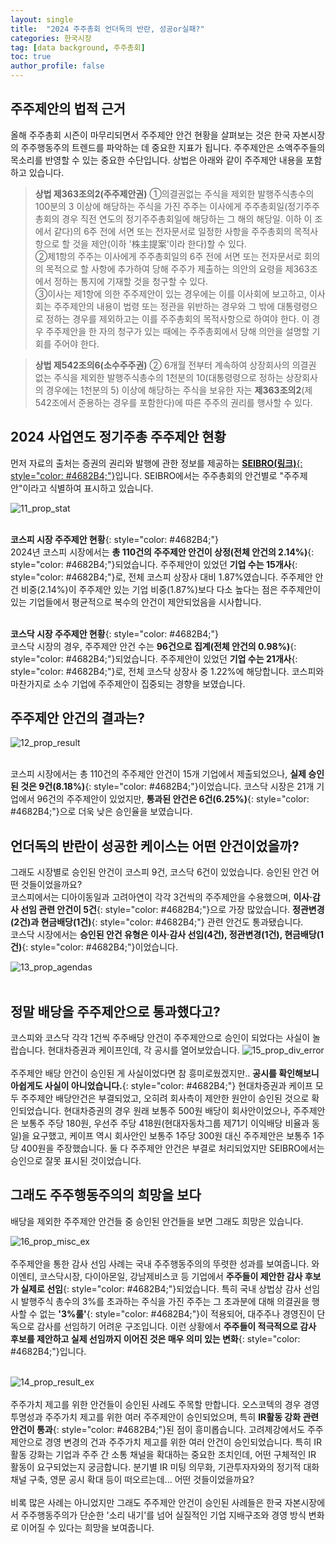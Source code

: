 ```yaml
---
layout: single
title:  "2024 주주총회 언더독의 반란, 성공or실패?"
categories: 한국시장
tag: [data background, 주주총회]
toc: true
author_profile: false
---
```

<head>
  <style>
    table.dataframe {
      white-space: nowrap;     /* 기본적으로 줄바꿈 방지 */
      width: auto;             /* 컨텐츠에 맞게 너비 자동 조정 */
      min-width: 100%;         /* 최소 너비는 컨테이너 크기 */
      max-width: 400%;         /* 최대 너비 제한 400% */
      max-height: 300px;       /* 최대 높이 */
      display: block;          /* 블록 요소로 표시 */
      overflow-x: auto;        /* 가로 스크롤 */
      overflow-y: auto;        /* 세로 스크롤 */
      font-family: Arial, sans-serif;
      font-size: 0.9rem;
      line-height: 20px;
      text-align: center;
      border: 0px !important;
      margin-bottom: 10px;     /* 하단 여백 */
    }

    /* 모든 셀에 대한 기본 스타일 */
    table.dataframe td, 
    table.dataframe th {
      max-width: 400px;        /* 셀 최대 너비 제한 */
      overflow: hidden;        /* 셀 내용 넘침 처리 */
      text-overflow: ellipsis; /* 넘친 텍스트는 말줄임표로 표시 */
      white-space: nowrap;     /* 기본적으로 줄바꿈 방지 */
      box-sizing: border-box;  /* 패딩과 테두리를 너비에 포함 */
    }

    /* 테이블 헤더 스타일 */
    table.dataframe th {
      text-align: center;
      font-weight: bold;
      padding: 8px;
      position: sticky;        /* 헤더 고정 */
      top: 0;                  /* 헤더 고정 위치 */
      background: #e6f2ff;     /* 파스텔 블루 배경색 */
      z-index: 2;              /* 헤더가 컨텐츠 위에 표시되도록 */
      border-bottom: 1px solid #c6d9f1; /* 헤더 하단 경계선 */
      white-space: nowrap !important; /* 헤더는 항상 줄바꿈 없음 */
    }

    /* 헤더 호버 스타일 */
    table.dataframe th:hover {
      background-color: #d0e4ff; /* 호버 시 약간 더 진한 파스텔 블루 */
      white-space: nowrap !important; /* 호버 시에도 줄바꿈 없음 */
      overflow: visible;
      position: relative;
      z-index: 3;
    }

    /* 데이터 셀 스타일 */
    table.dataframe td {
      text-align: center;
      padding: 8px;
      position: relative; /* 호버 효과를 위한 위치 설정 */
    }

    /* 데이터 셀 호버 스타일 - JavaScript로 긴 내용 감지 및 클래스 추가 */
    table.dataframe td.long-content:hover {
      white-space: normal; /* 긴 내용이 있는 셀만 호버 시 줄바꿈 허용 */
      overflow: visible;
      z-index: 1;
      background-color: white; /* 내용이 다른 셀을 가릴 때 배경색 */
      box-shadow: 0 0 5px rgba(0,0,0,0.1); /* 약간의 그림자 효과 */
    }

    /* 일반 셀 호버 스타일 */
    table.dataframe td:not(.long-content):hover {
      white-space: nowrap !important; /* 짧은 내용이 있는 셀은 호버 시에도 줄바꿈 없음 */
    }

    /* 짝수 행 배경색 */
    table.dataframe tr:nth-child(even) {
      background-color: #f8fbff;
    }

    /* 모든 행에 호버 효과 적용 - 우선순위를 높게 설정 */
    table.dataframe tr:hover {
      background-color: #b8d1f3 !important; /* !important로 짝수행 스타일보다 우선 적용 */
    }

    /* 정렬 가능한 헤더에 대한 스타일 추가 */
    table.dataframe th.sortable {
      cursor: pointer;
      position: relative;
      padding-right: 18px; /* 화살표 공간 확보 */
    }
    
    table.dataframe th.sortable::after {
      content: "↕";
      position: absolute;
      right: 5px;
      top: 50%;
      transform: translateY(-50%);
      opacity: 0.5;
    }
    
    table.dataframe th.sortable.asc::after {
      content: "↑";
      opacity: 1;
    }
    
    table.dataframe th.sortable.desc::after {
      content: "↓";
      opacity: 1;
    }

    .output_prompt {
      overflow: auto;
      font-size: 0.9rem;
      line-height: 1.45;
      border-radius: 0.3rem;
      -webkit-overflow-scrolling: touch;
      padding: 0.8rem;
      margin-top: 0;
      margin-bottom: 15px;
      font: 1rem Consolas, "Liberation Mono", Menlo, Courier, monospace;
      color: $code-text-color;
      border: solid 1px $border-color;
      border-radius: 0.3rem;
      word-break: normal;
      white-space: pre;
    }

    .dataframe tbody tr th:only-of-type {
        vertical-align: middle;
    }

    .dataframe tbody tr th {
        vertical-align: top;
    }

    .dataframe thead th {
        text-align: center !important;
        padding: 8px;
    }

    .page__content p {
        margin: 0 0 10px !important;
    }


    .page__content p > strong {
      font-size: 1.0rem !important;
    }

    .notice--success {
    font-size: 1.2rem !important; 
    }

    .notice--info {
    font-size: 1.2rem !important; 
    }

    .notice--warning {
    font-size: 1.0rem !important;
    }
  </style>
  
  <!-- 테이블 정렬을 위한 JavaScript 추가 -->
  <script>
    document.addEventListener('DOMContentLoaded', function() {
      // 모든 dataframe 테이블의 헤더에 정렬 기능 추가
      const tables = document.querySelectorAll('table.dataframe');
      
      tables.forEach(function(table) {
        const headers = table.querySelectorAll('thead th');
        
        // 긴 내용이 있는 셀 감지하여 클래스 추가
        const dataCells = table.querySelectorAll('tbody td');
        dataCells.forEach(function(cell) {
          // 셀의 실제 내용 길이와 표시 너비 비교
          const cellContent = cell.textContent;
          
          // 임시 요소를 만들어 내용 너비 측정
          const tempSpan = document.createElement('span');
          tempSpan.style.visibility = 'hidden';
          tempSpan.style.position = 'absolute';
          tempSpan.style.whiteSpace = 'nowrap';
          tempSpan.style.font = window.getComputedStyle(cell).font;
          tempSpan.textContent = cellContent;
          document.body.appendChild(tempSpan);
          
          // 내용 너비가 셀 최대 너비(400px)를 초과하면 long-content 클래스 추가
          const contentWidth = tempSpan.getBoundingClientRect().width;
          if (contentWidth > 380) { // 약간의 여유 제공 (400px - 패딩)
            cell.classList.add('long-content');
          }
          
          // 임시 요소 제거
          document.body.removeChild(tempSpan);
        });
        
        headers.forEach(function(header, index) {
          // 헤더에 정렬 가능 클래스 추가
          header.classList.add('sortable');
          
          // 헤더 클릭 이벤트 리스너 추가
          header.addEventListener('click', function() {
            const isAsc = this.classList.contains('asc');
            const direction = isAsc ? 'desc' : 'asc';
            
            // 모든 헤더에서 정렬 클래스 제거
            headers.forEach(h => {
              h.classList.remove('asc', 'desc');
            });
            
            // 클릭된 헤더에 정렬 방향 클래스 추가
            this.classList.add(direction);
            
            // 테이블 정렬 실행
            sortTable(table, index, direction);
          });
        });
      });
      
      // 테이블 정렬 함수
      function sortTable(table, colIndex, direction) {
        const tbody = table.querySelector('tbody');
        if (!tbody) return; // tbody가 없으면 중단
        
        const rows = Array.from(tbody.querySelectorAll('tr'));
        
        // 행 정렬
        rows.sort(function(rowA, rowB) {
          // 현재 열의 셀 가져오기
          const cellsA = rowA.querySelectorAll('td, th');
          const cellsB = rowB.querySelectorAll('td, th');
          
          // index 범위 확인
          if (colIndex >= cellsA.length || colIndex >= cellsB.length) return 0;
          
          const cellA = cellsA[colIndex].textContent.trim();
          const cellB = cellsB[colIndex].textContent.trim();
          
          // 날짜 형식 확인 (YYYY-MM-DD 또는 YYYY/MM/DD)
          const dateRegex = /^(\d{4}[-\/]\d{2}[-\/]\d{2}|\d{2}[-\/]\d{2}[-\/]\d{4})$/;
          if (dateRegex.test(cellA) && dateRegex.test(cellB)) {
            const dateA = new Date(cellA);
            const dateB = new Date(cellB);
            return direction === 'asc' ? dateA - dateB : dateB - dateA;
          }
          
          // 숫자인 경우 숫자 정렬
          if (!isNaN(parseFloat(cellA)) && !isNaN(parseFloat(cellB))) {
            return direction === 'asc' 
              ? parseFloat(cellA) - parseFloat(cellB)
              : parseFloat(cellB) - parseFloat(cellA);
          }
          
          // 일반 문자열 정렬
          return direction === 'asc'
            ? cellA.localeCompare(cellB)
            : cellB.localeCompare(cellA);
        });
        
        // 정렬된 행을 테이블에 다시 추가
        rows.forEach(function(row) {
          tbody.appendChild(row);
        });
        
        // 정렬 후 다시 길이 검사 (필요한 경우)
        const dataCells = table.querySelectorAll('tbody td');
        dataCells.forEach(function(cell) {
          if (!cell.classList.contains('long-content')) return;
          
          // 셀 내용이 여전히 길면 long-content 클래스 유지, 아니면 제거
          const cellContent = cell.textContent;
          const tempSpan = document.createElement('span');
          tempSpan.style.visibility = 'hidden';
          tempSpan.style.position = 'absolute';
          tempSpan.style.whiteSpace = 'nowrap';
          tempSpan.style.font = window.getComputedStyle(cell).font;
          tempSpan.textContent = cellContent;
          document.body.appendChild(tempSpan);
          
          const contentWidth = tempSpan.getBoundingClientRect().width;
          if (contentWidth <= 380) {
            cell.classList.remove('long-content');
          }
          
          document.body.removeChild(tempSpan);
        });
      }
    });
  </script>
</head>


## 주주제안의 법적 근거
올해 주주총회 시즌이 마무리되면서 주주제안 안건 현황을 살펴보는 것은 한국 자본시장의 주주행동주의 트렌드를 파악하는 데 중요한 지표가 됩니다. 주주제안은 소액주주들의 목소리를 반영할 수 있는 중요한 수단입니다. 상법은 아래와 같이 주주제안 내용을 포함하고 있습니다.


> **상법 제363조의2(주주제안권)** ①의결권없는 주식을 제외한 발행주식총수의 100분의 3 이상에 해당하는 주식을 가진 주주는 이사에게 주주총회일(정기주주총회의 경우 직전 연도의 정기주주총회일에 해당하는 그 해의 해당일. 이하 이 조에서 같다)의 6주 전에 서면 또는 전자문서로 일정한 사항을 주주총회의 목적사항으로 할 것을 제안(이하 '株主提案'이라 한다)할 수 있다.<br>
②제1항의 주주는 이사에게 주주총회일의 6주 전에 서면 또는 전자문서로 회의의 목적으로 할 사항에 추가하여 당해 주주가 제출하는 의안의 요령을 제363조에서 정하는 통지에 기재할 것을 청구할 수 있다.<br>
③이사는 제1항에 의한 주주제안이 있는 경우에는 이를 이사회에 보고하고, 이사회는 주주제안의 내용이 법령 또는 정관을 위반하는 경우와 그 밖에 대통령령으로 정하는 경우를 제외하고는 이를 주주총회의 목적사항으로 하여야 한다. 이 경우 주주제안을 한 자의 청구가 있는 때에는 주주총회에서 당해 의안을 설명할 기회를 주어야 한다. 

> **상법 제542조의6(소수주주권)** ② 6개월 전부터 계속하여 상장회사의 의결권 없는 주식을 제외한 발행주식총수의 1천분의 10(대통령령으로 정하는 상장회사의 경우에는 1천분의 5) 이상에 해당하는 주식을 보유한 자는 **제363조의2**(제542조에서 준용하는 경우를 포함한다)에 따른 주주의 권리를 행사할 수 있다.

## 2024 사업연도 정기주총 주주제안 현황
먼저 자료의 출처는 증권의 권리와 발행에 관한 정보를 제공하는 [**SEIBRO(링크)**{: style="color: #4682B4;"}](https://seibro.or.kr/)입니다. SEIBRO에서는 주주총회의 안건별로 "주주제안"이라고 식별하여 표시하고 있습니다.
<br>

![11_prop_stat]({{site.url}}/assets/images/2025-05-01-shmeeting/11_prop_stat.png)<br><br>


**코스피 시장 주주제안 현황**{: style="color: #4682B4;"}<br>
2024년 코스피 시장에서는 **총 110건의 주주제안 안건이 상정(전체 안건의 2.14%)**{: style="color: #4682B4;"}되었습니다. 주주제안이 있었던 **기업 수는 15개사**{: style="color: #4682B4;"}로, 전체 코스피 상장사 대비 1.87%였습니다. 주주제안 안건 비중(2.14%)이 주주제안 있는 기업 비중(1.87%)보다 다소 높다는 점은 주주제안이 있는 기업들에서 평균적으로 복수의 안건이 제안되었음을 시사합니다.<br><br>

**코스닥 시장 주주제안 현황**{: style="color: #4682B4;"}<br>
코스닥 시장의 경우, 주주제안 안건 수는 **96건으로 집계(전체 안건의 0.98%)**{: style="color: #4682B4;"}되었습니다. 주주제안이 있었던 **기업 수는 21개사**{: style="color: #4682B4;"}로, 전체 코스닥 상장사 중 1.22%에 해당합니다. 코스피와 마찬가지로 소수 기업에 주주제안이 집중되는 경향을 보였습니다.


## 주주제안 안건의 결과는?
![12_prop_result]({{site.url}}/assets/images/2025-05-01-shmeeting/12_prop_result.png)<br><br>


코스피 시장에서는 총 110건의 주주제안 안건이 15개 기업에서 제출되었으나, **실제 승인된 것은 9건(8.18%)**{: style="color: #4682B4;"}이었습니다. 코스닥 시장은 21개 기업에서 96건의 주주제안이 있었지만, **통과된 안건은 6건(6.25%)**{: style="color: #4682B4;"}으로 더욱 낮은 승인율을 보였습니다. 

## 언더독의 반란이 성공한 케이스는 어떤 안건이었을까?
그래도 시장별로 승인된 안건이 코스피 9건, 코스닥 6건이 있었습니다. 승인된 안건 어떤 것들이었을까요?<br>
코스피에서는 디아이동일과 고려아연이 각각 3건씩의 주주제안을 수용했으며, **이사·감사 선임 관련 안건이 5건**{: style="color: #4682B4;"}으로 가장 많았습니다. **정관변경(2건)과 현금배당(1건)**{: style="color: #4682B4;"} 관련 안건도 통과됐습니다.<br>
코스닥 시장에서는 **승인된 안건 유형은 이사·감사 선임(4건), 정관변경(1건), 현금배당(1건)**{: style="color: #4682B4;"}이었습니다.<br>

![13_prop_agendas]({{site.url}}/assets/images/2025-05-01-shmeeting/13_prop_agendas.png)<br><br>


## 정말 배당을 주주제안으로 통과했다고?
코스피와 코스닥 각각 1건씩 주주배당 안건이 주주제안으로 승인이 되었다는 사실이 놀랍습니다. 현대차증권과 케이프인데, 각 공시를 열어보았습니다. 
![15_prop_div_error]({{site.url}}/assets/images/2025-05-01-shmeeting/15_prop_div_error.png)<br><br>
주주제안 배당 안건이 승인된 게 사실이었다면 참 흥미로웠겠지만.. **공시를 확인해보니 아쉽게도 사실이 아니었습니다.**{: style="color: #4682B4;"} 현대차증권과 케이프 모두 주주제안 배당안건은 부결되었고, 오히려 회사측이 제안한 원안이 승인된 것으로 확인되었습니다. 현대차증권의 경우 원래 보통주 500원 배당이 회사안이었으나, 주주제안은 보통주 주당 180원, 우선주 주당 418원(현대자동차그룹 제71기 이익배당 비율과 동일)을 요구했고, 케이프 역시 회사안인 보통주 1주당 300원 대신 주주제안은 보통주 1주당 400원을 주장했습니다. 둘 다 주주제안 안건은 부결로 처리되었지만 SEIBRO에서는 승인으로 잘못 표시된 것이었습니다.


## 그래도 주주행동주의의 희망을 보다
배당을 제외한 주주제안 안건들 중 승인된 안건들을 보면 그래도 희망은 있습니다.


![16_prop_misc_ex]({{site.url}}/assets/images/2025-05-01-shmeeting/16_prop_misc_ex.png)<br><br>
주주제안을 통한 감사 선임 사례는 국내 주주행동주의의 뚜렷한 성과를 보여줍니다. 와이엔티, 코스닥시장, 다이아몬일, 강남제비스코 등 기업에서 **주주들이 제안한 감사 후보가 실제로 선임**{: style="color: #4682B4;"}되었습니다. 특히 국내 상법상 감사 선임 시 발행주식 총수의 3%를 초과하는 주식을 가진 주주는 그 초과분에 대해 의결권을 행사할 수 없는 **'3%룰'**{: style="color: #4682B4;"}이 적용되어, 대주주나 경영진이 단독으로 감사를 선임하기 어려운 구조입니다. 이런 상황에서 **주주들이 적극적으로 감사 후보를 제안하고 실제 선임까지 이어진 것은 매우 의미 있는 변화**{: style="color: #4682B4;"}입니다.<br><br>

![14_prop_result_ex]({{site.url}}/assets/images/2025-05-01-shmeeting/14_prop_result_ex.png)<br><br>
주주가치 제고를 위한 안건들이 승인된 사례도 주목할 만합니다. 오스코텍의 경우 경영 투명성과 주주가치 제고를 위한 여러 주주제안이 승인되었으며, 특히 **IR활동 강화 관련 안건이 통과**{: style="color: #4682B4;"}된 점이 흥미롭습니다. 고려제강에서도 주주제안으로 경영 변경의 건과 주주가치 제고를 위한 여러 안건이 승인되었습니다. 특히 IR활동 강화는 기업과 주주 간 소통 채널을 확대하는 중요한 조치인데, 어떤 구체적인 IR 활동이 요구되었는지 궁금합니다. 분기별 IR 미팅 의무화, 기관투자자와의 정기적 대화 채널 구축, 영문 공시 확대 등이 떠오르는데... 어떤 것들이었을까요?
<br><br>
비록 많은 사례는 아니었지만 그래도 주주제안 안건이 승인된 사례들은 한국 자본시장에서 주주행동주의가 단순한 '소리 내기'를 넘어 실질적인 기업 지배구조와 경영 방식 변화로 이어질 수 있다는 희망을 보여줍니다.